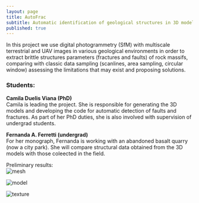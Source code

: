 ```yaml
---
layout: page
title: AutoFrac
subtitle: Automatic identification of geological structures in 3D models
published: true
---
```


In this project we use digital photogrammetry (SfM) with multiscale terrestrial and UAV images in various geological environments in order to extract brittle structures parameters (fractures and faults) of rock massifs, comparing with classic data sampling (scanlines, area sampling, circular window) assessing the limitations that may exist and proposing solutions. 

### Students:
**Camila Duelis Viana (PhD)**  
Camila is leading the project. She is responsible for generating the 3D models and developing the code for automatic detection of faults and fractures. As part of her PhD duties, she is also involved with supervision of undergrad students.

**Fernanda A. Ferretti (undergrad)**  
For her monograph, Fernanda is working with an abandoned basalt quarry (now a city park). She will compare structural data obtained from the 3D models with those coleected in the field.  


Preliminary results:  
![mesh]({{site.baseurl}}/img/mesh.jpg)  

![model]({{site.baseurl}}/img/model.jpg)  

![texture]({{site.baseurl}}/img/texture.jpg)  






